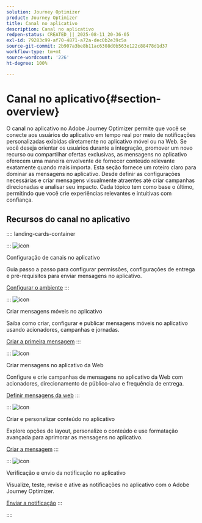 ```yaml
---
solution: Journey Optimizer
product: Journey Optimizer
title: Canal no aplicativo
description: Canal no aplicativo
redpen-status: CREATED_||_2025-08-11_20-36-05
exl-id: 79283c99-af70-4871-a72a-dec0b2e39c5a
source-git-commit: 2b907a3be8b11ac6308d0b563e122c88478d1d37
workflow-type: tm+mt
source-wordcount: '226'
ht-degree: 100%

---
```


# Canal no aplicativo{#section-overview}

O canal no aplicativo no Adobe Journey Optimizer permite que você se conecte aos usuários do aplicativo em tempo real por meio de notificações personalizadas exibidas diretamente no aplicativo móvel ou na Web. Se você deseja orientar os usuários durante a integração, promover um novo recurso ou compartilhar ofertas exclusivas, as mensagens no aplicativo oferecem uma maneira envolvente de fornecer conteúdo relevante exatamente quando mais importa. Esta seção fornece um roteiro claro para dominar as mensagens no aplicativo. Desde definir as configurações necessárias e criar mensagens visualmente atraentes até criar campanhas direcionadas e analisar seu impacto. Cada tópico tem como base o último, permitindo que você crie experiências relevantes e intuitivas com confiança.

## Recursos do canal no aplicativo

:::: landing-cards-container

:::
![icon](https://cdn.experienceleague.adobe.com/icons/gear.svg?lang=pt-BR)

Configuração de canais no aplicativo

Guia passo a passo para configurar permissões, configurações de entrega e pré-requisitos para enviar mensagens no aplicativo.

[Configurar o ambiente](../using/in-app/inapp-configuration.md)
:::

:::
![icon](https://cdn.experienceleague.adobe.com/icons/list-check.svg?lang=pt-BR)

Criar mensagens móveis no aplicativo

Saiba como criar, configurar e publicar mensagens móveis no aplicativo usando acionadores, campanhas e jornadas.

[Criar a primeira mensagem](../using/in-app/create-in-app.md)
:::

:::
![icon](https://cdn.experienceleague.adobe.com/icons/puzzle-piece.svg?lang=pt-BR)

Criar mensagens no aplicativo da Web

Configure e crie campanhas de mensagens no aplicativo da Web com acionadores, direcionamento de público-alvo e frequência de entrega.

[Definir mensagens da web](../using/in-app/create-in-app-web.md)
:::

:::
![icon](https://cdn.experienceleague.adobe.com/icons/paint-brush.svg?lang=pt-BR)

Criar e personalizar conteúdo no aplicativo

Explore opções de layout, personalize o conteúdo e use formatação avançada para aprimorar as mensagens no aplicativo.

[Criar a mensagem](../using/in-app/design-in-app.md)
:::

:::
![icon](https://cdn.experienceleague.adobe.com/icons/paper-plane.svg?lang=pt-BR)

Verificação e envio da notificação no aplicativo

Visualize, teste, revise e ative as notificações no aplicativo com o Adobe Journey Optimizer.

[Enviar a notificação](../using/in-app/send-in-app.md)
:::

::::
